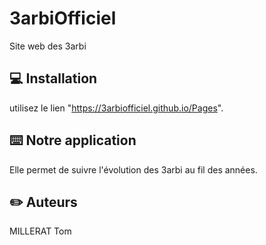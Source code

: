 # 3arbiOfficiel

Site web des 3arbi

## :computer: Installation

utilisez le lien "https://3arbiofficiel.github.io/Pages".

## 	:keyboard: Notre application

Elle permet de suivre l'évolution des 3arbi au fil des années.

## :pencil2: Auteurs

MILLERAT Tom

